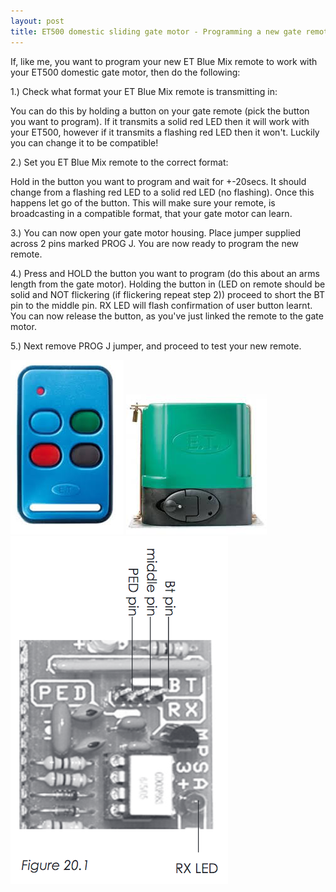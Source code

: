 ```yaml
---
layout: post
title: ET500 domestic sliding gate motor - Programming a new gate remote
---
```


If, like me, you want to program your new ET Blue Mix remote to work with your ET500 domestic gate motor, then do the following:

1.) Check what format your ET Blue Mix remote is transmitting in:

You can do this by holding a button on your gate remote (pick the button you want to program). If it transmits a solid red LED then it will work with your ET500, however if it transmits a flashing red LED then it won't. Luckily you can change it to be compatible!

2.) Set you ET Blue Mix remote to the correct format:

Hold in the button you want to program and wait for +-20secs. It should change from a flashing red LED to a solid red LED (no flashing). Once this happens let go of the button. This will make sure your remote, is broadcasting in a compatible format, that your gate motor can learn.

3.) You can now open your gate motor housing. Place jumper supplied across 2 pins marked PROG J. You are now ready to program the new remote.

4.) Press and HOLD the button you want to program (do this about an arms length from the gate motor). Holding the button in (LED on remote should be solid and NOT flickering (if flickering repeat step 2)) proceed to short the BT pin to the middle pin. RX LED will flash confirmation of user button learnt. You can now release the button, as you've just linked the remote to the gate motor.

5.) Next remove PROG J jumper, and proceed to test your new remote.

![alt text](/images/bluemix.jpg "ET Systems - Bluemix Remote")
![alt text](/images/et500.jpg "ET Systems - ET500 domestic sliding gate motor")
![alt text](/images/et500board.jpg "ET Systems - ET500 board")
